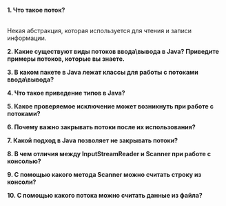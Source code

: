 <p> <b> 1. Что такое поток? </b> </p> <br>
Некая абстракция, которая используется для чтения и записи информации. <br>

<p> <b> 2. Какие существуют виды потоков ввода\вывода в Java? Приведите примеры потоков, которые вы знаете. </b> </p>

<p> <b> 3. В каком пакете в Java лежат классы для работы с потоками ввода\вывода? </b>  </p>

<p> <b> 4. Что такое приведение типов в Java? </b> </p>

<p> <b> 5. Какое проверяемое исключение может возникнуть при работе с потоками? </b> </p>

<p> <b> 6. Почему важно закрывать потоки после их использования? </b> </p>

<p> <b> 7. Какой подход в Java позволяет не закрывать потоки? </b> </p>

<p> <b> 8. В чем отличия между InputStreamReader и Scanner при работе с консолью? </b> </p>

<p> <b> 9. С помощью какого метода Scanner можно считать строку из консоли? </b> </p>

<p> <b> 10. С помощью какого потока можно считать данные из файла? </b> </p>

